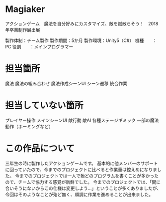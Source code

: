 ﻿# Magiaker
アクションゲーム　魔法を自分好みにカスタマイズ、敵を蹴散らそう！　2018年卒業制作展出展

製作体制：チーム製作
製作期間：5か月
製作環境：Unity5（C#）
機種　　：PC
役割　　：メインプログラマー

# 担当箇所
 魔法
 魔法の組み合わせ
 魔法作成シーンUI
 シーン遷移
 統合作業
 

# 担当していない箇所
 プレイヤー操作
 メインシーンUI
 敵行動
 敵AI
 各種ステージギミック
 一部の魔法動作（ホーミングなど）


# この作品について
三年生の時に製作したアクションゲームです。
基本的に他メンバーのサポートに回っていたので、今までのプロジェクトに比べると作業量は控えめになりました。
今までのプロジェクトでは一人で殆どのプログラムを書くことが多かったので、チームで協力する感覚が新鮮でした。
今までのプロジェクトでは、「間に合いそうにないからこの仕様は変更しよう…」ということが多くありましたが、今回はそのようなことが殆ど無く、順調に作業を進めることが出来ました。
